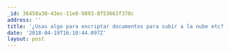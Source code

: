 ```yaml
---
_id: 36458a30-43ec-11e8-9893-8f53663f370c
address: ''
title: '¿Usas algo para encriptar documentos para subir a la nube etc? :3'
date: '2018-04-19T16:10:44.097Z'
layout: post
---
```

 
